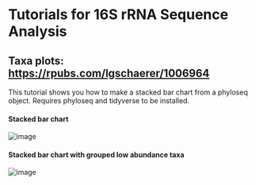 # Tutorials for 16S rRNA Sequence Analysis


## Taxa plots: https://rpubs.com/lgschaerer/1006964

This tutorial shows you how to make a stacked bar chart from a phyloseq object. Requires phyloseq and tidyverse to be installed.

#### Stacked bar chart
![image](https://user-images.githubusercontent.com/47119257/221209908-aaffff41-edf4-4c02-bc88-ec235303e0c0.png)


#### Stacked bar chart with grouped low abundance taxa
![image](https://user-images.githubusercontent.com/47119257/221210882-d2f358ce-b582-4495-bc29-60c4a9cab78d.png)
